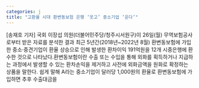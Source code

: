 ```yaml
---
categories: j
title: "고환율 시대 환변동보험 은행 ‘웃고’ 중소기업 ‘운다’"
---
```

[송재호 기자] 국회 이장섭 의원(더불어민주당/청주시서원구)이 26일(월) 무역보험공사로부터 받은 자료를 분석한 결과 최근 5년간(2018년~2022년 8월) 환변동보험에 가입한 중소·중견기업이 환율 상승으로 인해 발생한 환차이익 191억원을 12개 시중은행에 환수한 것으로 나타났다.환변동보험이란 수출 또는 수입을 통해 외화를 획득하거나 지급하는 과정에서 발생할 수 있는 환차손익을 제거하고 사전에 외화금액을 원화로 확정하는 상품을 말한다. 쉽게 말해 A라는 중소기업이 달러당 1,000원의 환율로 환변동보험에 가입하면 추후 수출대금을